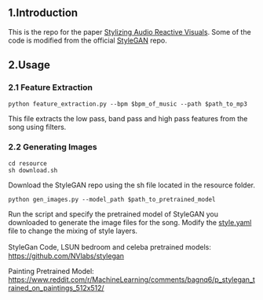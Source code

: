 ## 1.Introduction

This is the repo for the paper [Stylizing Audio Reactive Visuals](https://neurips2019creativity.github.io/doc/Stylizing%20Audio%20Reactive%20Visuals.pdf). Some of the code is modified from the official [StyleGAN](https://github.com/NVlabs/stylegan) repo.

## 2.Usage

### 2.1 Feature Extraction
```
python feature_extraction.py --bpm $bpm_of_music --path $path_to_mp3
```
This file extracts the low pass, band pass and high pass features from the song using filters.

### 2.2 Generating Images
```
cd resource
sh download.sh
```
Download the StyleGAN repo using the sh file located in the resource folder.
```
python gen_images.py --model_path $path_to_pretrained_model
```
Run the script and specify the pretrained model of StyleGAN you downloaded to generate the image files for the song. Modify the [style.yaml](style.yaml) file to change the mixing of style layers.

StyleGan Code, LSUN bedroom and celeba pretrained models:　
https://github.com/NVlabs/stylegan

Painting Pretrained Model:
https://www.reddit.com/r/MachineLearning/comments/bagnq6/p_stylegan_trained_on_paintings_512x512/
